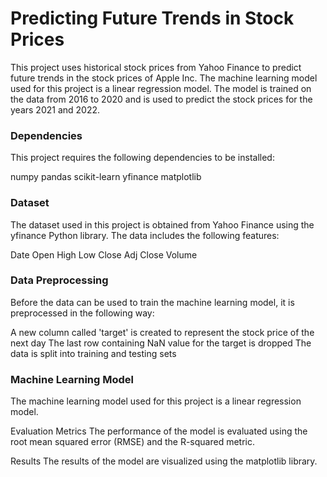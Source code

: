 # Predicting Future Trends in Stock Prices
This project uses historical stock prices from Yahoo Finance to predict future trends in the stock prices of Apple Inc. The machine learning model used for this project is a linear regression model. The model is trained on the data from 2016 to 2020 and is used to predict the stock prices for the years 2021 and 2022.

### Dependencies
This project requires the following dependencies to be installed:

numpy
pandas
scikit-learn
yfinance
matplotlib

### Dataset
The dataset used in this project is obtained from Yahoo Finance using the yfinance Python library. The data includes the following features:

Date
Open
High
Low
Close
Adj Close
Volume

### Data Preprocessing
Before the data can be used to train the machine learning model, it is preprocessed in the following way:

A new column called 'target' is created to represent the stock price of the next day
The last row containing NaN value for the target is dropped
The data is split into training and testing sets

### Machine Learning Model
The machine learning model used for this project is a linear regression model.

Evaluation Metrics
The performance of the model is evaluated using the root mean squared error (RMSE) and the R-squared metric.

Results
The results of the model are visualized using the matplotlib library.
